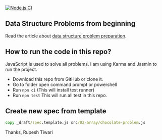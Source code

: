 [![Node.js CI](https://github.com/rupeshtiwari/coding-examples-datastructures/actions/workflows/main.yaml/badge.svg?branch=main)](https://github.com/rupeshtiwari/coding-examples-datastructures/actions/workflows/main.yaml)

## Data Structure Problems from beginning

Read the article about [data structure problem preparation](http://www.rupeshtiwari.com/coding-examples-datastructures/).

## How to run the code in this repo?

JavaScript is used to solve all problems.
I am using Karma and Jasmin to run the project.

- Download this repo from GitHub or clone it.
- Go to folder open command prompt or powershell
- Run `npm ci` (This will install test runner)
- Run `npm test` This will run all test in this repo.

## Create new spec from template

```cmd
copy _draft/spec.template.js src/02-array/chocolate-problem.js
```


Thanks, 
Rupesh Tiwari